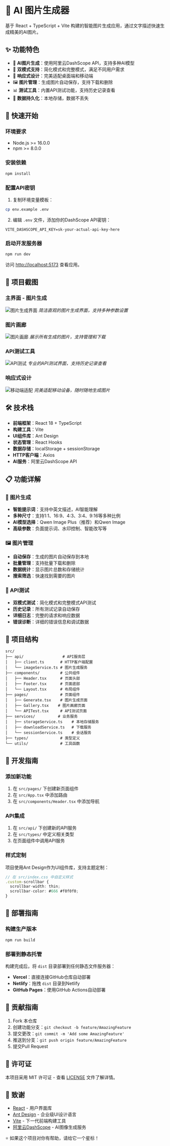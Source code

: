 # 🎨 AI 图片生成器

基于 React + TypeScript + Vite 构建的智能图片生成应用，通过文字描述快速生成精美的AI图片。

## ✨ 功能特色

- 🤖 **AI图片生成**：使用阿里云DashScope API，支持多种AI模型
- 🎯 **双模式支持**：简化模式和完整模式，满足不同用户需求
- 📱 **响应式设计**：完美适配桌面端和移动端
- 🖼️ **图片管理**：生成图片自动保存，支持下载和删除
- 📊 **测试工具**：内置API测试功能，支持历史记录查看
- 💾 **数据持久化**：本地存储，数据不丢失

## 🚀 快速开始

### 环境要求

- Node.js >= 16.0.0
- npm >= 8.0.0

### 安装依赖

```bash
npm install
```

### 配置API密钥

1. 复制环境变量模板：
```bash
cp env.example .env
```

2. 编辑 `.env` 文件，添加你的DashScope API密钥：
```env
VITE_DASHSCOPE_API_KEY=sk-your-actual-api-key-here
```

### 启动开发服务器

```bash
npm run dev
```

访问 [http://localhost:5173](http://localhost:5173) 查看应用。

## 📸 项目截图

### 主界面 - 图片生成
![图片生成界面](assets/1.png)
*简洁直观的图片生成界面，支持多种参数设置*

### 图片画廊
![图片画廊](assets/2.png)
*展示所有生成的图片，支持管理和下载*

### API测试工具
![API测试](assets/3.png)
*专业的API测试界面，支持历史记录查看*

### 响应式设计
![移动端适配](assets/4.png)
*完美适配移动设备，随时随地生成图片*

## 🛠️ 技术栈

- **前端框架**：React 18 + TypeScript
- **构建工具**：Vite
- **UI组件库**：Ant Design
- **状态管理**：React Hooks
- **数据存储**：localStorage + sessionStorage
- **HTTP客户端**：Axios
- **AI服务**：阿里云DashScope API

## 📋 功能详解

### 🎨 图片生成
- **智能提示词**：支持中英文描述，AI智能理解
- **多种尺寸**：支持1:1、16:9、4:3、3:4、9:16等多种比例
- **AI模型选择**：Qwen Image Plus（推荐）和Qwen Image
- **高级参数**：负面提示词、水印控制、智能改写等

### 🖼️ 图片管理
- **自动保存**：生成的图片自动保存到本地
- **批量管理**：支持批量下载和删除
- **数据统计**：显示图片总数和存储统计
- **搜索筛选**：快速找到需要的图片

### 🔧 API测试
- **双模式测试**：简化模式和完整模式API测试
- **历史记录**：所有测试记录自动保存
- **详细日志**：完整的请求和响应数据
- **错误诊断**：详细的错误信息和调试数据


## 📁 项目结构

```
src/
├── api/                 # API服务层
│   ├── client.ts       # HTTP客户端配置
│   └── imageService.ts # 图片生成服务
├── components/         # 公共组件
│   ├── Header.tsx      # 页面头部
│   ├── Footer.tsx      # 页面底部
│   └── Layout.tsx      # 布局组件
├── pages/              # 页面组件
│   ├── Generate.tsx    # 图片生成页面
│   ├── Gallery.tsx    # 图片画廊页面
│   └── APITest.tsx     # API测试页面
├── services/          # 业务服务
│   ├── storageService.ts    # 本地存储服务
│   ├── downloadService.ts   # 下载服务
│   └── sessionService.ts    # 会话服务
├── types/              # 类型定义
└── utils/              # 工具函数
```

## 🔧 开发指南

### 添加新功能

1. 在 `src/pages/` 下创建新页面组件
2. 在 `src/App.tsx` 中添加路由
3. 在 `src/components/Header.tsx` 中添加导航

### API集成

1. 在 `src/api/` 下创建新的API服务
2. 在 `src/types/` 中定义相关类型
3. 在页面组件中调用API服务

### 样式定制

项目使用Ant Design作为UI组件库，支持主题定制：

```typescript
// 在 src/index.css 中自定义样式
.custom-scrollbar {
  scrollbar-width: thin;
  scrollbar-color: #666 #f0f0f0;
}
```

## 🚀 部署指南

### 构建生产版本

```bash
npm run build
```

### 部署到静态托管

构建完成后，将 `dist` 目录部署到任何静态文件服务器：

- **Vercel**：直接连接GitHub仓库自动部署
- **Netlify**：拖拽 `dist` 目录到Netlify
- **GitHub Pages**：使用GitHub Actions自动部署

## 🤝 贡献指南

1. Fork 本仓库
2. 创建功能分支：`git checkout -b feature/AmazingFeature`
3. 提交更改：`git commit -m 'Add some AmazingFeature'`
4. 推送到分支：`git push origin feature/AmazingFeature`
5. 提交Pull Request

## 📄 许可证

本项目采用 MIT 许可证 - 查看 [LICENSE](LICENSE) 文件了解详情。

## 🙏 致谢

- [React](https://reactjs.org/) - 用户界面库
- [Ant Design](https://ant.design/) - 企业级UI设计语言
- [Vite](https://vitejs.dev/) - 下一代前端构建工具
- [阿里云DashScope](https://dashscope.aliyun.com/) - AI图像生成服务



⭐ 如果这个项目对你有帮助，请给它一个星标！